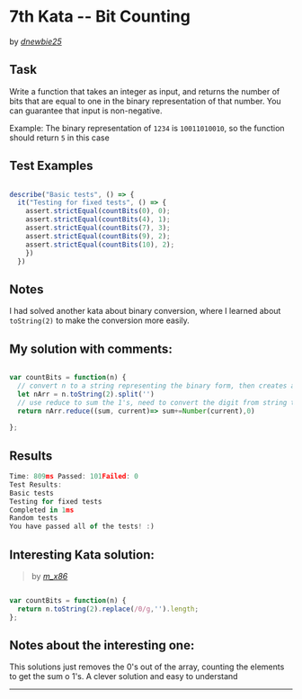 # 7th Kata -- Bit Counting





by *[dnewbie25](https://www.codewars.com/users/dnewbie25)*


## Task

Write a function that takes an integer as input, and returns the number of bits that are equal to one in the binary representation of that number. You can guarantee that input is non-negative.

Example: The binary representation of `1234` is `10011010010`, so the function should return `5` in this case


## Test Examples

```js

describe("Basic tests", () => {
  it("Testing for fixed tests", () => {
    assert.strictEqual(countBits(0), 0);
    assert.strictEqual(countBits(4), 1);
    assert.strictEqual(countBits(7), 3);
    assert.strictEqual(countBits(9), 2);
    assert.strictEqual(countBits(10), 2);
    })
  })

```


## Notes

I had solved another kata about binary conversion, where I learned about `toString(2)` to make the conversion more easily.

## My solution with comments:

```js

var countBits = function(n) {
  // convert n to a string representing the binary form, then creates an array of the digits
  let nArr = n.toString(2).split('')
  // use reduce to sum the 1's, need to convert the digit from string to Number before the addition
  return nArr.reduce((sum, current)=> sum+=Number(current),0)
  
};

```


## Results

```js
Time: 809ms Passed: 101Failed: 0
Test Results:
Basic tests
Testing for fixed tests
Completed in 1ms
Random tests
You have passed all of the tests! :)

```

## Interesting Kata solution:
> by *[m_x86](https://www.codewars.com/kata/reviews/5265c12a1c3e2482920009e2/groups/5267e3762406723c630007a0)*

```js

var countBits = function(n) {
  return n.toString(2).replace(/0/g,'').length;
};

```

## Notes about the interesting one:

This solutions just removes the 0's out of the array, counting the elements to get the sum o 1's. A clever solution and easy to understand

---